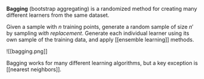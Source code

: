 **Bagging** (bootstrap aggregating) is a randomized method for creating many different learners from the same dataset. 

Given a sample with $n$ training points, generate a random sample of size $n'$ by sampling *with replacement*. Generate each individual learner using its own sample of the training data, and apply [[ensemble learning]] methods.

 ![[bagging.png]]

Bagging works for many different learning algorithms, but a key exception is [[nearest neighbors]].